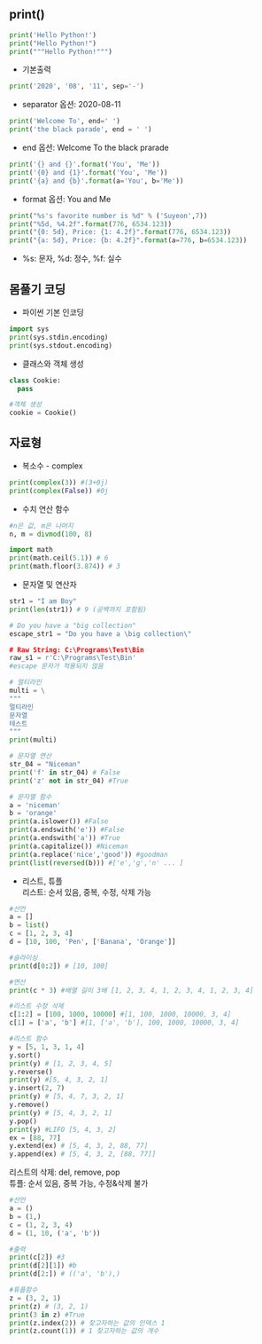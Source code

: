 ## print()
```python
print('Hello Python!')
print("Hello Python!")
print("""Hello Python!""")
```
* 기본출력 

```python
print('2020', '08', '11', sep='-')
```
* separator 옵션: 2020-08-11 

```python
print('Welcome To', end=' ')
print('the black parade', end = ' ')
```
* end 옵션: Welcome To the black prarade

```python
print('{} and {}'.format('You', 'Me'))
print('{0} and {1}'.format('You', 'Me'))
print('{a} and {b}'.format(a='You', b='Me'))
```
* format 옵션: You and Me

```python
print("%s's favorite number is %d" % ('Suyeon',7))
print("%5d, %4.2f".format(776, 6534.123))
print("{0: 5d}, Price: {1: 4.2f}".format(776, 6534.123))
print("{a: 5d}, Price: {b: 4.2f}".format(a=776, b=6534.123))
```
* %s: 문자, %d: 정수, %f: 실수 

## 몸풀기 코딩
* 파이썬 기본 인코딩 
```python
import sys
print(sys.stdin.encoding)
print(sys.stdout.encoding)
```
* 클래스와 객체 생성
```python
class Cookie:
  pass

#객체 생성
cookie = Cookie()
```

## 자료형
* 복소수 - complex
```python
print(complex(3)) #(3+0j)
print(complex(False)) #0j
```
* 수치 연산 함수
```python
#n은 값, m은 나머지
n, m = divmod(100, 8)

import math
print(math.ceil(5.1)) # 6
print(math.floor(3.874)) # 3
```
* 문자열 및 연산자
```python
str1 = "I am Boy"
print(len(str1)) # 9 (공백까지 포함됨)

# Do you have a "big collection"
escape_str1 = "Do you have a \big collection\"

# Raw String: C:\Programs\Test\Bin
raw_s1 = r'C:\Programs\Test\Bin'
#escape 문자가 적용되지 않음

# 멀티라인  
multi = \
"""
멀티라인
문자열
테스트
"""
print(multi)

# 문자열 연산
str_04 = "Niceman"
print('f' in str_04) # False
print('z' not in str_04) #True

# 문자열 함수
a = 'niceman'
b = 'orange'
print(a.islower()) #False
print(a.endswith('e')) #False
print(a.endswith('a')) #True
print(a.capitalize()) #Niceman
print(a.replace('nice','good')) #goodman
print(list(reversed(b))) #['e','g','n' ... ]
```
* 리스트, 튜플  
리스트: 순서 있음, 중복, 수정, 삭제 가능  
```python
#선언
a = []
b = list()
c = [1, 2, 3, 4]
d = [10, 100, 'Pen', ['Banana', 'Orange']]

#슬라이싱
print(d[0:2]) # [10, 100]

#연산
print(c * 3) #배열 길이 3배 [1, 2, 3, 4, 1, 2, 3, 4, 1, 2, 3, 4]

#리스트 수정 삭제
c[1:2] = [100, 1000, 10000] #[1, 100, 1000, 10000, 3, 4]
c[1] = ['a', 'b'] #[1, ['a', 'b'], 100, 1000, 10000, 3, 4]

#리스트 함수
y = [5, 1, 3, 1, 4]
y.sort()
print(y) # [1, 2, 3, 4, 5]
y.reverse()
print(y) #[5, 4, 3, 2, 1]
y.insert(2, 7)
print(y) # [5, 4, 7, 3, 2, 1]
y.remove()
print(y) # [5, 4, 3, 2, 1]
y.pop()
print(y) #LIFO [5, 4, 3, 2]
ex = [88, 77]
y.extend(ex) # [5, 4, 3, 2, 88, 77]
y.append(ex) # [5, 4, 3, 2, [88, 77]]
```
리스트의 삭제: del, remove, pop  
튜플: 순서 있음, 중복 가능, 수정&삭제 불가  
```python
#선언
a = ()
b = (1,)
c = (1, 2, 3, 4)
d = (1, 10, ('a', 'b'))

#출력
print(c[2]) #3
print(d[2][1]) #b
print(d[2:]) # (('a', 'b'),)

#튜플함수
z = (3, 2, 1)
print(z) # (3, 2, 1)
print(3 in z) #True
print(z.index(2)) # 찾고자하는 값의 인덱스 1
print(z.count(1)) # 1 찾고자하는 값의 개수
```
